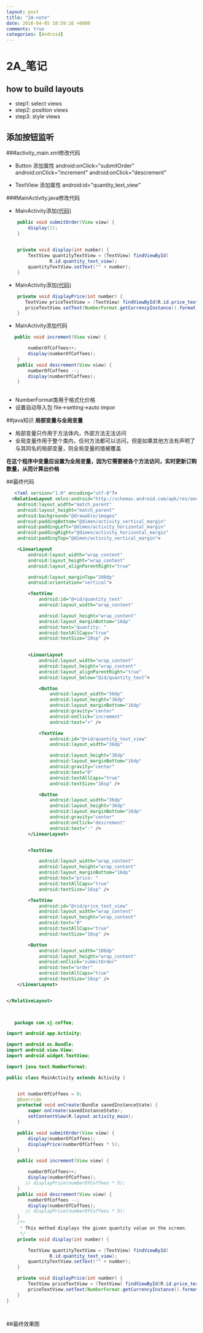 ```yaml
---
layout: post
title: "2A-note"
date: 2016-04-05 18:59:16 +0800
comments: true
categories: [Android]
---
```


# 2A_笔记

## how to build layouts
- step1: select views
- step2: position views
- step3: style views

## 添加按钮监听
###activity_main.xml修改代码
- Button   添加属性 
android:onClick="submitOrder"
android:onClick="increment"
android:onClick="descrement"

- TextView 添加属性 
android:id="quantity_text_view"

###MainActivity.java修改代码
 
- MainActivity添加[(代码)](https://gist.github.com/anonymous/b335094aa30f5866f219)
```java 实现点击按钮，id为quantity_text_view的textView值改变
    public void submitOrder(View view) {
        display(1);
    }

  
    private void display(int number) {
        TextView quantityTextView = (TextView) findViewById(
                R.id.quantity_text_view);
        quantityTextView.setText("" + number);
    }
```
- MainActivity添加[(代码)](https://gist.github.com/anonymous/fa134c55a4a43e8d6004)
```java 实现实现点击按钮，id为price_text_view的textView值改变
    private void displayPrice(int number) {
       TextView priceTextView = (TextView) findViewById(R.id.price_text_view);
       priceTextView.setText(NumberFormat.getCurrencyInstance().format (number));
    }
```
- MainActivity添加代码
```java 实现点击按钮，id为quantity_text_view的textView值增加或减少
   public void increment(View view) {

        numberOfCoffees++;
        display(numberOfCoffees);
    }
    public void descrement(View view) {
        numberOfCoffees --;
        display(numberOfCoffees);
    }
  
```
- NumberFormat类用于格式化价格
- 设置自动导入包 file->setting->auto impor

##java知识
**局部变量与全局变量**

- 局部变量只作用于方法体内，外部方法无法访问
- 全局变量作用于整个类内，任何方法都可以访问，但是如果其他方法有声明了与其同名的局部变量，则全局变量的值被覆盖

**在这个程序中变量应设置为全局变量，因为它需要被各个方法访问，实时更新订购数量，从而计算出价格**

##最终代码
```xml activity_main.xml
   <?xml version="1.0" encoding="utf-8"?>
  <RelativeLayout xmlns:android="http://schemas.android.com/apk/res/android"
    android:layout_width="match_parent"
    android:layout_height="match_parent"
    android:background="@drawable/images"
    android:paddingBottom="@dimen/activity_vertical_margin"
    android:paddingLeft="@dimen/activity_horizontal_margin"
    android:paddingRight="@dimen/activity_horizontal_margin"
    android:paddingTop="@dimen/activity_vertical_margin">

    <LinearLayout
        android:layout_width="wrap_content"
        android:layout_height="wrap_content"
        android:layout_alignParentRight="true"

        android:layout_marginTop="200dp"
        android:orientation="vertical">

        <TextView
            android:id="@+id/quantity_text"
            android:layout_width="wrap_content"

            android:layout_height="wrap_content"
            android:layout_marginBottom="16dp"
            android:text="quantity: "
            android:textAllCaps="true"
            android:textSize="20sp" />
        　　

        <LinearLayout
            android:layout_width="wrap_content"
            android:layout_height="wrap_content"
            android:layout_alignParentRight="true"
            android:layout_below="@id/quantity_text">

            <Button
                android:layout_width="36dp"
                android:layout_height="36dp"
                android:layout_marginBottom="16dp"
                android:gravity="center"
                android:onClick="increment"
                android:text="+" />

            <TextView
                android:id="@+id/quantity_text_view"
                android:layout_width="36dp"

                android:layout_height="36dp"
                android:layout_marginBottom="16dp"
                android:gravity="center"
                android:text="0"
                android:textAllCaps="true"
                android:textSize="16sp" />

            <Button
                android:layout_width="36dp"
                android:layout_height="36dp"
                android:layout_marginBottom="16dp"
                android:gravity="center"
                android:onClick="descrement"
                android:text="-" />
        </LinearLayout>


        <TextView

            android:layout_width="wrap_content"
            android:layout_height="wrap_content"
            android:layout_marginBottom="16dp"
            android:text="price: "
            android:textAllCaps="true"
            android:textSize="16sp" />

        <TextView
            android:id="@+id/price_text_view"
            android:layout_width="wrap_content"
            android:layout_height="wrap_content"
            android:text="0"
            android:textAllCaps="true"
            android:textSize="16sp" />

        <Button
            android:layout_width="108dp"
            android:layout_height="wrap_content"
            android:onClick="submitOrder"
            android:text="order"
            android:textAllCaps="true"
            android:textSize="16sp" />
    </LinearLayout>


</RelativeLayout>

  
```

```java MainActivity
   package com.sj.coffee;

import android.app.Activity;

import android.os.Bundle;
import android.view.View;
import android.widget.TextView;

import java.text.NumberFormat;

public class MainActivity extends Activity {


    int numberOfCoffees = 0;
    @Override
    protected void onCreate(Bundle savedInstanceState) {
        super.onCreate(savedInstanceState);
        setContentView(R.layout.activity_main);
    }

    public void submitOrder(View view) {
        display(numberOfCoffees);
        displayPrice(numberOfCoffees * 5);
    }

    public void increment(View view) {

        numberOfCoffees++;
        display(numberOfCoffees);
       // displayPrice(numberOfCoffees * 5);
    }
    public void descrement(View view) {
        numberOfCoffees --;
        display(numberOfCoffees);
       // displayPrice(numberOfCoffees * 5);
    }
    /**
     * This method displays the given quantity value on the screen.
     */
    private void display(int number) {

        TextView quantityTextView = (TextView) findViewById(
                R.id.quantity_text_view);
        quantityTextView.setText("" + number);
    }

    private void displayPrice(int number) {
        TextView priceTextView = (TextView) findViewById(R.id.price_text_view);
        priceTextView.setText(NumberFormat.getCurrencyInstance().format (number));
    }
}

  
```

##最终效果图





